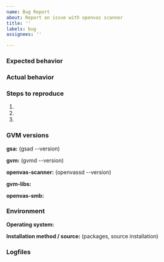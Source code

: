 ```yaml
---
name: Bug Report
about: Report an issue with openvas scanner
title: ''
labels: bug
assignees: ''

---
```


<!--
If reporting an issue please try to provide the information asked below.

Before reporting an issue please:

1. Be aware that this is not a support forum. If your issue is rather a question
   than a bug report, please use our community forum at
   https://community.greenbone.net/c/gse instead.
2. Make sure that you're using the latest published GVM components for the
   release you are using: https://community.greenbone.net/t/about-the-source-edition-gse-category/176
3. Check the list of issues whether it isn't already reported.
4. Read 1. again and if you still believe you found a software bug please
   continue to file this issue. If you are in doubt use
   https://community.greenbone.net/c/gse instead.

Thanks for your help to keep the communication channels clean and consistent!
-->

### Expected behavior

<!--
  How did you expect openvas to behave?
  Please write down how the web interface should work in your opinion.
-->

### Actual behavior

<!--
  Did something go wrong?
  Is something broken, or not behaving as you expected?
  Is this really an bug? If in doubt please use
  https://community.greenbone.net/c/gse instead.
  Please attach screenshots if possible! They are extremely helpful for
  diagnosing issues.
-->

### Steps to reproduce

<!--
  How would you describe your issue to someone who doesn’t know openvas?
  Try to write a sequence of steps that anybody can repeat to see the issue.
-->

1.
2.
3.

### GVM versions

**gsa:** (gsad --version)

**gvm:** (gvmd --version)

**openvas-scanner:** (openvassd --version)

**gvm-libs:**

**openvas-smb:**

### Environment

**Operating system:**

<!-- e.g. paste output of uname -a and cat /etc/lsb-release -->

**Installation method / source:** (packages, source installation)

### Logfiles

<!-- in most cases you'll find the logs in /var/log/gvm/ -->
```
```
